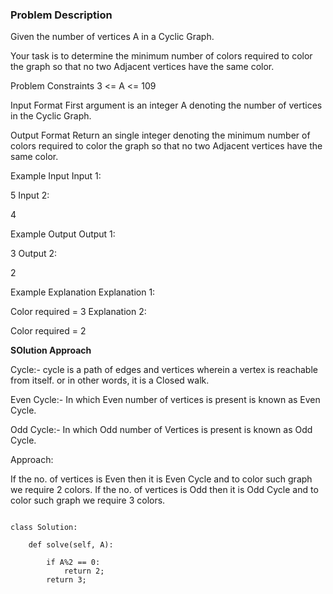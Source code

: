 ### Problem Description
Given the number of vertices A in a Cyclic Graph.

Your task is to determine the minimum number of colors required to color the graph so that no two Adjacent vertices have the same color.



Problem Constraints
3 <= A <= 109



Input Format
First argument is an integer A denoting the number of vertices in the Cyclic Graph.



Output Format
Return an single integer denoting the minimum number of colors required to color the graph so that no two Adjacent vertices have the same color.



Example Input
Input 1:

 5
Input 2:

 4


Example Output
Output 1:

 3
Output 2:

 2


Example Explanation
Explanation 1:

 
 Color required = 3
Explanation 2:

 
 Color required = 2


**SOlution Approach**

Cycle:- cycle is a path of edges and vertices wherein a vertex is reachable from itself. or in other words, it is a Closed walk.

Even Cycle:- In which Even number of vertices is present is known as Even Cycle.

Odd Cycle:- In which Odd number of Vertices is present is known as Odd Cycle.

Approach:

If the no. of vertices is Even then it is Even Cycle and to color such graph we require 2 colors.
If the no. of vertices is Odd then it is Odd Cycle and to color such graph we require 3 colors.

```

class Solution:

    def solve(self, A):

        if A%2 == 0:
            return 2;
        return 3;


```

